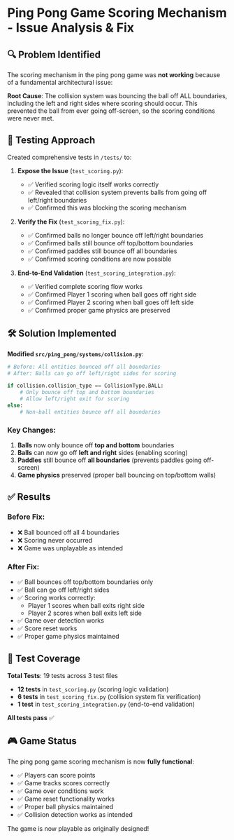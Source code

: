 # Ping Pong Game Scoring Mechanism - Issue Analysis & Fix

## 🔍 Problem Identified

The scoring mechanism in the ping pong game was **not working** because of a fundamental architectural issue:

**Root Cause**: The collision system was bouncing the ball off ALL boundaries, including the left and right sides where scoring should occur. This prevented the ball from ever going off-screen, so the scoring conditions were never met.

## 🧪 Testing Approach

Created comprehensive tests in `/tests/` to:

1. **Expose the Issue** (`test_scoring.py`):
   - ✅ Verified scoring logic itself works correctly
   - ✅ Revealed that collision system prevents balls from going off left/right boundaries
   - ✅ Confirmed this was blocking the scoring mechanism

2. **Verify the Fix** (`test_scoring_fix.py`):
   - ✅ Confirmed balls no longer bounce off left/right boundaries  
   - ✅ Confirmed balls still bounce off top/bottom boundaries
   - ✅ Confirmed paddles still bounce off all boundaries
   - ✅ Confirmed scoring conditions are now possible

3. **End-to-End Validation** (`test_scoring_integration.py`):
   - ✅ Verified complete scoring flow works
   - ✅ Confirmed Player 1 scoring when ball goes off right side
   - ✅ Confirmed Player 2 scoring when ball goes off left side
   - ✅ Confirmed proper game physics are preserved

## 🛠️ Solution Implemented

**Modified `src/ping_pong/systems/collision.py`**:

```python
# Before: All entities bounced off all boundaries
# After: Balls can go off left/right sides for scoring

if collision.collision_type == CollisionType.BALL:
    # Only bounce off top and bottom boundaries
    # Allow left/right exit for scoring
else:
    # Non-ball entities bounce off all boundaries
```

### Key Changes:

1. **Balls** now only bounce off **top and bottom** boundaries
2. **Balls** can now go off **left and right** sides (enabling scoring)
3. **Paddles** still bounce off **all boundaries** (prevents paddles going off-screen)
4. **Game physics** preserved (proper ball bouncing on top/bottom walls)

## ✅ Results

### Before Fix:
- ❌ Ball bounced off all 4 boundaries
- ❌ Scoring never occurred
- ❌ Game was unplayable as intended

### After Fix:
- ✅ Ball bounces off top/bottom boundaries only
- ✅ Ball can go off left/right sides
- ✅ Scoring works correctly:
  - Player 1 scores when ball exits right side
  - Player 2 scores when ball exits left side
- ✅ Game over detection works
- ✅ Score reset works
- ✅ Proper game physics maintained

## 🧪 Test Coverage

**Total Tests**: 19 tests across 3 test files
- **12 tests** in `test_scoring.py` (scoring logic validation)
- **6 tests** in `test_scoring_fix.py` (collision system fix verification)  
- **1 test** in `test_scoring_integration.py` (end-to-end validation)

**All tests pass** ✅

## 🎮 Game Status

The ping pong game scoring mechanism is now **fully functional**:

- ✅ Players can score points
- ✅ Game tracks scores correctly
- ✅ Game over conditions work
- ✅ Game reset functionality works
- ✅ Proper ball physics maintained
- ✅ Collision detection works as intended

The game is now playable as originally designed!